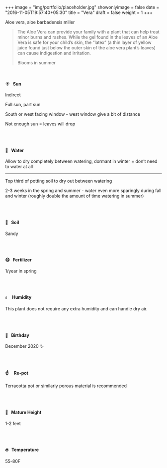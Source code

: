 +++
image = "img/portfolio/placeholder.jpg"
showonlyimage = false
date = "2016-11-05T19:57:40+05:30"
title = "Vera"
draft = false
weight = 1
+++


Aloe vera, aloe barbadensis miller

<!--more-->

> The Aloe Vera can provide your family with a plant that can help treat minor burns and rashes. While the gel found in the leaves of an Aloe Vera is safe for your child’s skin, the “latex” (a thin layer of yellow juice found just below the outer skin of the aloe vera plant’s leaves) can cause indigestion and irritation.
>
> Blooms in summer



</br>

#### :sunny:  &nbsp; Sun
Indirect

Full sun, part sun

South or west facing window - west window give a bit of distance

Not enough sun = leaves will drop

</br></br>

#### :ocean:  &nbsp; Water
Allow to dry completely between watering, dormant in winter = don’t need to water at all

---------
Top third of potting soil to dry out between watering

2-3 weeks in the spring and summer - water even more sparingly during fall and winter (roughly double the amount of time watering in summer)

</br></br>

#### :seedling:  &nbsp; Soil
Sandy

</br></br>

#### :yum:  &nbsp; Fertilizer
1/year in spring


</br></br>

#### :droplet: &nbsp; &nbsp; Humidity
This plant does not require any extra humidity and can handle dry air.

</br></br>

#### :cake:  &nbsp; Birthday
December 2020 :capricorn:

</br></br>

#### :point_up:  &nbsp;&nbsp;&nbsp; Re-pot
Terracotta pot or similarly porous material is recommended

</br></br>

#### :triumph:  &nbsp; Mature Height
1-2 feet


</br></br>

#### :fire:  &nbsp; Temperature
55-80F

</br></br>
